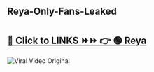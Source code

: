 
 ## Reya-Only-Fans-Leaked

# <h2><a href="https://clipsfans.com/Reya&ref=git">🔗 Click to LINKS ⏩⏩ 👉 🟢 Reya </a></h2>

<a href="https://clipsfans.com/Reya&ref=git" rel="nofollow" data-target="animated-image.originalLink"><img src="https://i.ibb.co.com/xMMVF88/686577567.gif" alt="Viral Video Original" style="max-width: 100%; display: inline-block;" data-target="animated-image.originalImage"></a>
